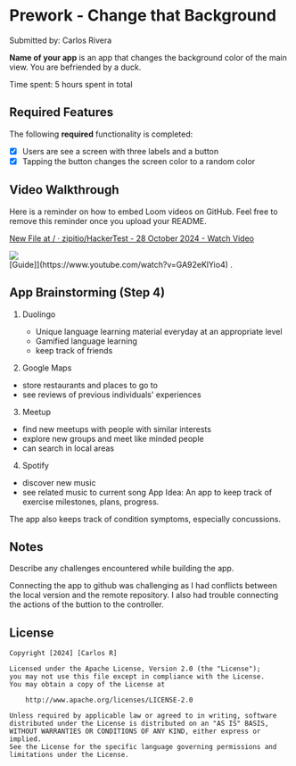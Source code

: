 # Prework - Change that Background

Submitted by: Carlos Rivera

**Name of your app** is an app that changes the background color of the main view. You are befriended by a duck.

Time spent: 5 hours spent in total

## Required Features

The following **required** functionality is completed:

- [X] Users are see a screen with three labels and a button
- [X] Tapping the button changes the screen color to a random color
 
## Video Walkthrough

Here is a reminder on how to embed Loom videos on GitHub. Feel free to remove this reminder once you upload your README. 
<div>
    <a href="https://www.loom.com/share/a0f20f1c0c834eafb789d54d629b0670">
      <p>New File at / · zipitio/HackerTest - 28 October 2024 - Watch Video</p>
    </a>
    <a href="https://www.loom.com/share/a0f20f1c0c834eafb789d54d629b0670">
      <img style="max-width:300px;" src="https://cdn.loom.com/sessions/thumbnails/a0f20f1c0c834eafb789d54d629b0670-1301243f0036b129-full-play.gif">
    </a>
  </div>
[Guide]](https://www.youtube.com/watch?v=GA92eKlYio4) .

## App Brainstorming (Step 4)
1. Duolingo
   - Unique language learning material everyday at an appropriate level
   - Gamified language learning
   - keep track of friends

2. Google Maps
  - store restaurants and places to go to
  - see reviews of previous individuals' experiences
3. Meetup
  - find new meetups with people with similar interests
  - explore new groups and meet like minded people
  - can search in local areas
4. Spotify
  - discover new music
  - see related music to current song
App Idea:
An app to keep track of exercise milestones, plans, progress.

The app also keeps track of condition symptoms, especially concussions.

## Notes

Describe any challenges encountered while building the app.

Connecting the app to github was challenging as I had conflicts between the local version and the remote repository. 
I also had trouble connecting the actions of the buttion to the controller.

## License

    Copyright [2024] [Carlos R]

    Licensed under the Apache License, Version 2.0 (the "License");
    you may not use this file except in compliance with the License.
    You may obtain a copy of the License at

        http://www.apache.org/licenses/LICENSE-2.0

    Unless required by applicable law or agreed to in writing, software
    distributed under the License is distributed on an "AS IS" BASIS,
    WITHOUT WARRANTIES OR CONDITIONS OF ANY KIND, either express or implied.
    See the License for the specific language governing permissions and
    limitations under the License.
